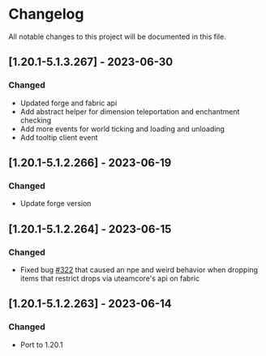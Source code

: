 # Changelog
All notable changes to this project will be documented in this file.

## [1.20.1-5.1.3.267] - 2023-06-30
### Changed
 - Updated forge and fabric api
 - Add abstract helper for dimension teleportation and enchantment checking
 - Add more events for world ticking and loading and unloading
 - Add tooltip client event

## [1.20.1-5.1.2.266] - 2023-06-19
### Changed
 - Update forge version

## [1.20.1-5.1.2.264] - 2023-06-15
### Changed
 - Fixed bug [#322](https://github.com/MC-U-Team/U-Team-Core/issues/322) that caused an npe and weird behavior when dropping items that restrict drops via uteamcore's api on fabric

## [1.20.1-5.1.2.263] - 2023-06-14
### Changed
 - Port to 1.20.1